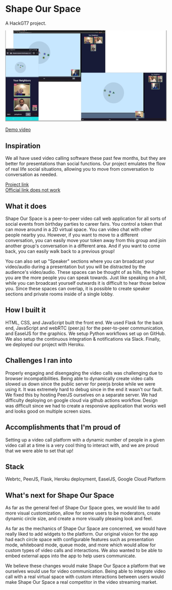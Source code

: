 # Shape Our Space
A HackGT7 project. 

![demo image](images/demo.png)

[Demo video](https://www.youtube.com/watch?v=xIP3Pz8olXU&feature=emb_title)

## Inspiration
We all have used video calling software these past few months, but they 
are better for presentations than social functions. Our project emulates 
the flow of real life social situations, allowing you to move from conversation 
to conversation as needed.

[Project link](https://shape-our-space.herokuapp.com)  
[Official link does not work](shapeour.space)

## What it does
Shape Our Space is a peer-to-peer video call web application for all sorts of 
social events from birthday parties to career fairs. You control a token that 
can move around in a 2D virtual space. You can video chat with other people 
nearby you. However, if you want to move to a different conversation, you can 
easily move your token away from this group and join another group's conversation 
in a different area. And if you want to come back, you can easily walk back to 
a previous group!

You can also set up "Speaker" sections where you can broadcast your video/audio 
during a presentation but you will be distracted by the audience's video/audio. 
These spaces can be thought of as hills, the higher you are the more people you 
can speak towards. Just like speaking on a hill, while you can broadcast yourself 
outwards it is difficult to hear those below you. Since these spaces can overlap, 
it is possible to create speaker sections and private rooms inside of a single lobby.

## How I built it
HTML, CSS, and JavaScript built the front end. We used Flask for the back end, 
JavaScript and webRTC (peer.js) for the peer-to-peer communication, and EaselJS 
for the graphics. We setup Python workflows set up on GitHub. We also setup the 
continuous integration & notifications via Slack. Finally, we deployed our project 
with Heroku.

## Challenges I ran into
Properly engaging and disengaging the video calls was challenging due to browser 
incompatibilities. Being able to dynamically create video calls slowed us down since 
the public server for peerjs broke while we were using it. It was extremely hard to 
debug since in the end it wasn't our fault. We fixed this by hosting PeerJS ourselves 
on a separate server. We had difficulty deploying on google cloud via github actions 
workflow. Design was difficult since we had to create a responsive application that 
works well and looks good on multiple screen sizes.


## Accomplishments that I'm proud of

Setting up a video call platform with a dynamic number of people in a given video 
call at a time is a very cool thing to interact with, and we are proud that we were 
able to set that up!


## Stack
Webrtc, PeerJS, Flask, Heroku deployment, EaselJS, Google Cloud Platform

## What's next for Shape Our Space
As far as the general feel of Shape Our Space goes, we would like to add more visual 
customization, allow for some users to be moderators, create dynamic circle size, and 
create a more visually pleasing look and feel.

As far as the mechanics of Shape Our Space are concerned, we would have really liked to 
add widgets to the platform. Our original vision for the app had each circle space with 
configurable features such as presentation mode, whiteboard mode, queue mode, and more 
which would allow for custom types of video calls and interactions. We also wanted to be 
able to embed external apps into the app to help users communicate.

We believe these changes would make Shape Our Space a platform that we ourselves would 
use for video communication. Being able to integrate video call with a real virtual 
space with custom interactions between users would make Shape Our Space a real 
competitor in the video streaming market.
